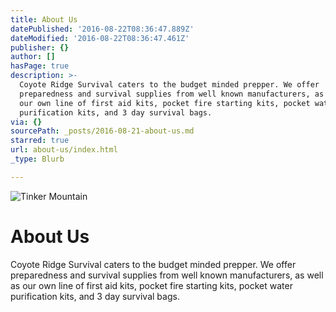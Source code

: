 ```yaml
---
title: About Us
datePublished: '2016-08-22T08:36:47.889Z'
dateModified: '2016-08-22T08:36:47.461Z'
publisher: {}
author: []
hasPage: true
description: >-
  Coyote Ridge Survival caters to the budget minded prepper. We offer
  preparedness and survival supplies from well known manufacturers, as well as
  our own line of first aid kits, pocket fire starting kits, pocket water
  purification kits, and 3 day survival bags.
via: {}
sourcePath: _posts/2016-08-21-about-us.md
starred: true
url: about-us/index.html
_type: Blurb

---
```

![Tinker Mountain](https://the-grid-user-content.s3-us-west-2.amazonaws.com/bccb98ce-8b9f-4d84-9797-aea36561360d.jpg)

# About Us

Coyote Ridge Survival caters to the budget minded prepper. We offer preparedness and survival supplies from well known manufacturers, as well as our own line of first aid kits, pocket fire starting kits, pocket water purification kits, and 3 day survival bags.